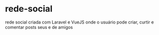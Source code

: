 # rede-social
rede social criada com Laravel e VueJS onde o usuário pode criar, curtir e comentar posts seus e de amigos

